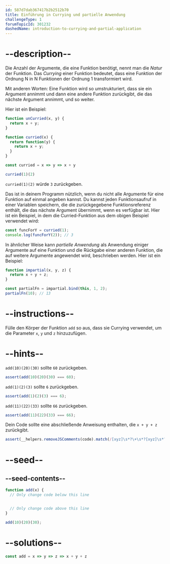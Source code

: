 ```yaml
---
id: 587d7dab367417b2b2512b70
title: Einführung in Currying und partielle Anwendung
challengeType: 1
forumTopicId: 301232
dashedName: introduction-to-currying-and-partial-application
---
```


# --description--

Die Anzahl der Argumente, die eine Funktion benötigt, nennt man die <dfn>Natur</dfn> der Funktion. Das <dfn>Currying</dfn> einer Funktion bedeutet, dass eine Funktion der Ordnung N in N Funktionen der Ordnung 1 transformiert wird.

Mit anderen Worten: Eine Funktion wird so umstrukturiert, dass sie ein Argument annimmt und dann eine andere Funktion zurückgibt, die das nächste Argument annimmt, und so weiter.

Hier ist ein Beispiel:

```js
function unCurried(x, y) {
  return x + y;
}

function curried(x) {
  return function(y) {
    return x + y;
  }
}

const curried = x => y => x + y

curried(1)(2)
```

`curried(1)(2)` würde `3` zurückgeben.

Das ist in deinem Programm nützlich, wenn du nicht alle Argumente für eine Funktion auf einmal angeben kannst. Du kannst jeden Funktionsaufruf in einer Variablen speichern, die die zurückgegebene Funktionsreferenz enthält, die das nächste Argument übernimmt, wenn es verfügbar ist. Hier ist ein Beispiel, in dem die Curried-Funktion aus dem obigen Beispiel verwendet wird:

```js
const funcForY = curried(1);
console.log(funcForY(2)); // 3
```

In ähnlicher Weise kann <dfn>partielle Anwendung</dfn> als Anwendung einiger Argumente auf eine Funktion und die Rückgabe einer anderen Funktion, die auf weitere Argumente angewendet wird, beschrieben werden. Hier ist ein Beispiel:

```js
function impartial(x, y, z) {
  return x + y + z;
}

const partialFn = impartial.bind(this, 1, 2);
partialFn(10); // 13
```

# --instructions--

Fülle den Körper der Funktion `add` so aus, dass sie Currying verwendet, um die Parameter `x`, `y` und `z` hinzuzufügen.

# --hints--

`add(10)(20)(30)` sollte `60` zurückgeben.

```js
assert(add(10)(20)(30) === 60);
```

`add(1)(2)(3)` sollte `6` zurückgeben.

```js
assert(add(1)(2)(3) === 6);
```

`add(11)(22)(33)` sollte `66` zurückgeben.

```js
assert(add(11)(22)(33) === 66);
```

Dein Code sollte eine abschließende Anweisung enthalten, die `x + y + z` zurückgibt.

```js
assert(__helpers.removeJSComments(code).match(/[xyz]\s*?\+\s*?[xyz]\s*?\+\s*?[xyz]/g));
```

# --seed--

## --seed-contents--

```js
function add(x) {
  // Only change code below this line


  // Only change code above this line
}

add(10)(20)(30);
```

# --solutions--

```js
const add = x => y => z => x + y + z
```
